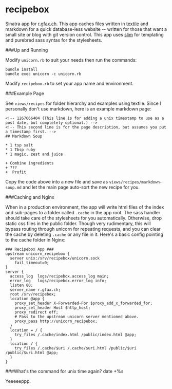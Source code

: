 recipebox
=========

Sinatra app for [r.gfax.ch](http://r.gfax.ch). This app caches files written in [textile](http://redcloth.org/try-redcloth/) and markdown for a quick database-less website -- written for those that want a small site or blog with git version control. This app uses [slim](http://slim-lang.com/) for templating and purebred sass syntax for the stylesheets.

###Up and Running

Modify `unicorn.rb` to suit your needs then run the commands:

    bundle install
    bundle exec unicorn -c unicorn.rb

Modify `recipebox.rb` to set your app name and environment.


###Example Page

See `views/recipes` for folder hierarchy and examples using textile. Since I personally don't use markdown, here is an example markdown page:

    <!-- 1267666404 (This line is for adding a unix timestamp to use as a post date, but completely optional.) -->
    <!-- This second line is for the page description, but assumes you put a timestamp first. -->
    ## Markdown Soup

    * 1 tsp salt
    * 1 Tbsp ruby
    * 1 magic, zest and juice

    + Combine ingredients
    + ???
    +  Profit

Copy the code above into a new file and save as `views/recipes/markdown-soup.md` and let the main page auto-sort the new recipe for you.

###Caching and Nginx

When in a production environment, the app will write html files of the index and sub-pages to a folder called `.cache` in the app root. The sass handler should take care of the stylesheets for you automatically. Otherwise, drop static css files in the public folder. Though very rudimentary, this will bypass routing through unicorn for repeating requests, and you can clear the cache by deleting `.cache` or any file in it.
Here's a basic config pointing to the cache folder in Nginx:

    ### Recipebox App ###
    upstream unicorn_recipebox {
      server unix:/srv/recipebox/unicorn.sock
        fail_timeout=0;
    }
    server {
      access_log  logs/recipebox.access_log main;
      error_log   logs/recipebox.error_log info;
      listen 80;
      server_name r.gfax.ch;
      root /srv/recipebox;
      location @app {
        proxy_set_header X-Forwarded-For $proxy_add_x_forwarded_for;
        proxy_set_header Host $http_host;
        proxy_redirect off;
        # Pass to the upstream unicorn server mentioned above.
        proxy_pass http://unicorn_recipebox;
      }
      location = / {
        try_files /.cache/index.html /public/index.html @app;
      }
      location / {
        try_files /.cache/$uri /.cache/$uri.html /public/$uri /public/$uri.html @app;
      } 
    } 

###What's the command for unix time again?
    date +%s


Yeeeeeppp.
